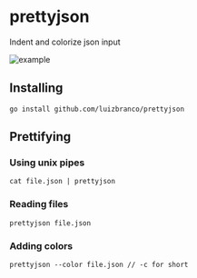# prettyjson
Indent and colorize json input

![example](http://i.imgur.com/LbkORju.png)

## Installing

    go install github.com/luizbranco/prettyjson

## Prettifying

### Using unix pipes

    cat file.json | prettyjson

### Reading files

    prettyjson file.json

### Adding colors

    prettyjson --color file.json // -c for short
